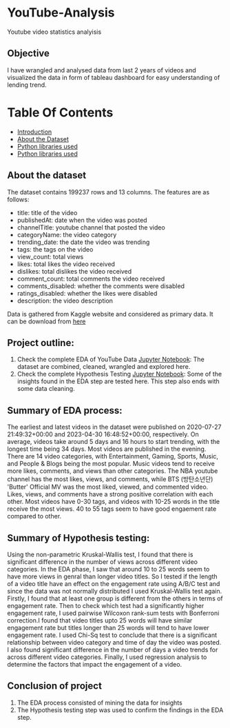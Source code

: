 # YouTube-Analysis

Youtube video statistics analyisis

## Objective
I have wrangled and analysed data from last 2 years of videos and visualized the data in form of tableau dashboard for easy understanding of lending trend. 
<!-- Check out the [project report]() -->

# Table Of Contents
  
  - [Introduction](https://github.com/ALvee-611/YouTube-Analysis/blob/master/README.md#About-the-dataset)
  - [About the Dataset](https://github.com/ALvee-611/YouTube-Analysis/blob/master/README.md#About-the-dataset)
  - [Python libraries used](https://github.com/ALvee-611/YouTube-Analysis/blob/master/README.md#Guidelines-to-use-the-script)
  - [Python libraries used](https://github.com/ALvee-611/YouTube-Analysis/blob/master/README.md#Conclusion-of-project)

## About the dataset

The dataset contains 199237 rows and 13 columns. The features are as follows:
- title: title of the video                 
- publishedAt: date when the video was posted
- channelTitle: youtube channel that posted the video            
- categoryName: the video category            
- trending_date: the date the video was trending           
- tags: the tags on the video                    
- view_count: total views              
- likes: total likes the video received                   
- dislikes: total dislikes the video received                
- comment_count: total comments the video received           
- comments_disabled: whether the comments were disabled       
- ratings_disabled: whether the likes were disabled
- description: the video description 

Data is gathered from Kaggle website and considered as primary data. It can be download from [here](https://www.kaggle.com/datasets/rsrishav/youtube-trending-video-dataset)

## Project outline:
1) Check the complete EDA of YouTube Data [Jupyter Notebook](https://github.com/ALvee-611/YouTube-Analysis/blob/master/Analysis/EDA.ipynb): The dataset are combined, cleaned, wrangled and explored here.
2) Check the complete Hypothesis Testing [Jupyter Notebook](https://github.com/ALvee-611/YouTube-Analysis/blob/master/Analysis/statistical_tests.ipynb): Some of the insights found in the EDA step are tested here. This step also ends with some data cleaning.
<!-- 3) Check the complete Model Building here (in-progress/final stage) [Jupyter Notebook](https://github.com/ALvee-611/YouTube-Analysis/blob/master/Analysis/model_building.ipynb)
4) Check the code of ML model by using this [script]() 
5) Use the [Dashboard]() -->

## Summary of EDA process:
The earliest and latest videos in the dataset were published on 2020-07-27 21:49:32+00:00 and 2023-04-30 16:48:52+00:00, respectively. On average, videos take around 5 days and 16 hours to start trending, with the longest time being 34 days. Most videos are published in the evening. There are 14 video categories, with Entertainment, Gaming, Sports, Music, and People & Blogs being the most popular. Music videos tend to receive more likes, comments, and views than other categories. The NBA youtube channel has the most likes, views, and comments, while BTS (방탄소년단) 'Butter' Official MV was the most liked, viewed, and commented video. Likes, views, and comments have a strong positive correlation with each other. Most videos have 0-30 tags, and videos with 10-25 words in the title receive the most views. 40 to 55 tags seem to have good engaement rate compared to other.

## Summary of Hypothesis testing:
Using the non-parametric Kruskal-Wallis test, I found that there is significant difference in the number of views across different video categories. In the EDA phase, I saw that around 10 to 25 words seem to have more views in genral than longer video titles. So I tested if the length of a video title have an effect on the engagement rate using A/B/C test and since the data was not normally distributed I used Kruskal-Wallis test again. Firstly, I found that at least one group is different from the others in terms of engagement rate. Then to check which test had a significantly higher engagement rate, I used pairwise Wilcoxon rank-sum tests with Bonferroni correction.I found that video titles upto 25 words will have similar engagement rate but titles longer than 25 words will tend to have lower engagement rate. I used Chi-Sq test to conclude that there is a significant relationship between video category and time of day the video was posted. I also found significant difference in the number of days a video trends for across different video categories. Finally, I used regression analysis to determine the factors that impact the engagement of a video.

## Conclusion of project

1) The EDA process consisted of mining the data for insights
2) The Hypothesis testing step was used to confirm the findings in the EDA step.